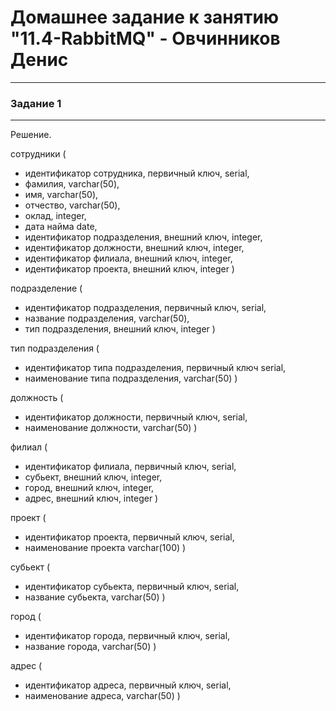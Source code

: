 # Домашнее задание к занятию "11.4-RabbitMQ" - Овчинников Денис

---

### Задание 1

---
Решение.

сотрудники (

- идентификатор сотрудника, первичный ключ, serial,
- фамилия, varchar(50),
- имя, varchar(50),
- отчество, varchar(50),
- оклад, integer,
- дата найма date,
- идентификатор подразделения, внешний ключ, integer,
- идентификатор должности, внешний ключ, integer,
- идентификатор филиала, внешний ключ, integer,
- идентификатор проекта, внешний ключ, integer
)

подразделение (

- идентификатор подразделения, первичный ключ, serial,
- название подразделения, varchar(50),
- тип подразделения, внешний ключ, integer 
)

тип подразделения (
- идентификатор типа подразделения, первичный ключ serial,
- наименование типа подразделения, varchar(50) 
)

должность (
- идентификатор должности, первичный ключ, serial,
- наименование должности, varchar(50) 
)

филиал (
- идентификатор филиала, первичный ключ, serial,
- субьект, внешний ключ, integer,
- город, внешний ключ, integer,
- адрес, внешний ключ, integer
)

проект (
- идентификатор проекта, первичный ключ, serial,
- наименование проекта varchar(100)
)

субьект (
- идентификатор субьекта, первичный ключ, serial,
- название субьекта, varchar(50) 
)

город (
- идентификатор города, первичный ключ, serial,
- название города, varchar(50) 
)

адрес (
- идентификатор адреса, первичный ключ, serial,
- наименование адреса, varchar(50) 
)